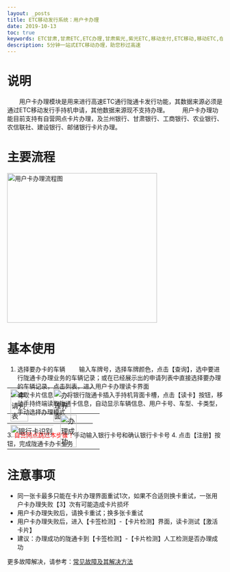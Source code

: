 ```yaml
---
layout: _posts
title: ETC移动发行系统：用户卡办理
date: 2019-10-13
toc: true
keywords: ETC甘肃,甘肃ETC,ETC办理,甘肃紫光,紫光ETC,移动支付,ETC移动,移动ETC,在线充值,ETC办理,卡片办理,OBU办理,OBU激活,ETC手持终端,甘肃ETC办理,甘肃ETC发行,移动发行终端,ETC移动发行系统
description: 5分钟一站式ETC移动办理，助您秒过高速
---
```

# 说明
&emsp;&emsp;用户卡办理模块是用来进行高速ETC通行陇通卡发行功能，其数据来源必须是通过ETC移动发行手持机申请，其他数据来源现不支持办理。
&emsp;&emsp;用户卡办理功能目前支持有自营网点卡片办理，及兰州银行、甘肃银行、工商银行、农业银行、农信联社、建设银行、邮储银行卡片办理。
 
# 主要流程 
<img src="/pub-images/userCardIssueflow.png" width="350" alt="用户卡办理流程图"/>

# 基本使用  
1. 选择要办卡的车辆
&emsp;&emsp;输入车牌号，选择车牌颜色，点击【查询】，选中要进行陇通卡办理业务的车辆记录；或在已经展示出的申请列表中直接选择要办理的车辆记录，点击列表，进入用户卡办理读卡界面
2. 读取卡片信息
&emsp;&emsp;将银行陇通卡插入手持机背面卡槽，点击【读卡】按钮，移动手持终端读取陇通卡信息，自动显示车辆信息、用户卡号、车型、卡类型，手动选择办理模式
<table style = "margin-top:-80px"> 
  <tr>
      <td><img src="/pub-images/userCardIssuse6.png" width="70%" alt="申请列表"/></td>
      <td><img src="/pub-images/userCardIssuse4.png" width="70%" alt="办理界面"/></td>
  </tr>
</table>
3. <span style="color:red;">自营网点跳过本步骤！</span>手动输入银行卡号和确认银行卡卡号
4. 点击【注册】按钮，完成陇通卡办卡业务
<table style = "margin-top:-80px"> 
  <tr>
      <td><img src="/pub-images/userCardIssuse5.png" width="110%" alt="银行卡识别"/></td>
      <td><img src="/pub-images/userCardIssueSuccess.png" width="67%" alt="办理成功"/></td>
  </tr>
</table>
  
# 注意事项
* 同一张卡最多只能在卡片办理界面重试1次，如果不合适则换卡重试，一张用户卡办理失败【3】次有可能造成卡片损坏
* 用户卡办理失败后，请换卡重试；换多张卡重试
* 用户卡办理失败后，进入【卡签检测】-【卡片检测】界面，读卡测试【激活卡片】
* 建议：办理成功的陇通卡到【卡签检测】-【卡片检测】人工检测是否办理成功

更多故障解决，请参考：[常见故障及其解决方法](/2018/10/10/problems/)
